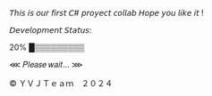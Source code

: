 𝘛𝘩𝘪𝘴 𝘪𝘴 𝘰𝘶𝘳 𝘧𝘪𝘳𝘴𝘵 𝘊# 𝘱𝘳𝘰𝘺𝘦𝘤𝘵 𝘤𝘰𝘭𝘭𝘢𝘣
𝘏𝘰𝘱𝘦 𝘺𝘰𝘶 𝘭𝘪𝘬𝘦 𝘪𝘵 !

𝘋𝘦𝘷𝘦𝘭𝘰𝘱𝘮𝘦𝘯𝘵 𝘚𝘵𝘢𝘵𝘶𝘴: 
               
   20% █▒▒▒▒▒▒▒▒▒
   
⋘ 𝑃𝑙𝑒𝑎𝑠𝑒 𝑤𝑎𝑖𝑡... ⋙
 
© ＹＶＪＴｅａｍ　２０２４
